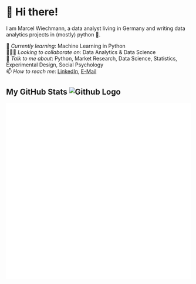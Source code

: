 # 👋 Hi there!

I am Marcel Wiechmann, a data analyst living in Germany and writing data analytics projects in (mostly) python 🐍.

🌱 *Currently learning*: Machine Learning in Python
<br>🤜💥🤛 *Looking to collaborate on*: Data Analytics & Data Science
<br> 💬 *Talk to me about*: Python, Market Research, Data Science, Statistics, Experimental Design, Social Psychology
<br>📫 *How to reach me*: [LinkedIn](https://www.linkedin.com/in/marcel-wiechmann-4a10a343/), [E-Mail](mail@mwiechmann.com)

## My GitHub Stats <img src="https://github.githubassets.com/images/modules/logos_page/GitHub-Mark.png" alt="Github Logo" width=50px/>
![Metrics](https://github.com/MWiechmann/MWiechmann/blob/main/github-metrics.svg)
<!---
MWiechmann/MWiechmann is a ✨ special ✨ repository because its `README.md` (this file) appears on your GitHub profile.
You can click the Preview link to take a look at your changes.
--->
